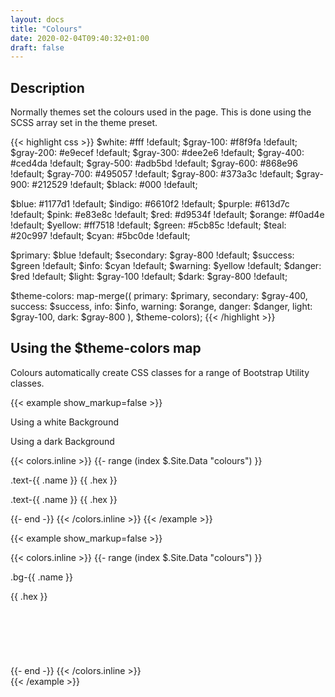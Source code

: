 ```yaml
---
layout: docs
title: "Colours"
date: 2020-02-04T09:40:32+01:00
draft: false
---
```


## Description

Normally themes set the colours used in the page. This is done using the SCSS array set in the theme preset.

{{< highlight css >}}
$white:    #fff !default;
$gray-100: #f8f9fa !default;
$gray-200: #e9ecef !default;
$gray-300: #dee2e6 !default;
$gray-400: #ced4da !default;
$gray-500: #adb5bd !default;
$gray-600: #868e96 !default;
$gray-700: #495057 !default;
$gray-800: #373a3c !default;
$gray-900: #212529 !default;
$black:    #000 !default;

$blue:    #1177d1 !default;
$indigo:  #6610f2 !default;
$purple:  #613d7c !default;
$pink:    #e83e8c !default;
$red:     #d9534f !default;
$orange:  #f0ad4e !default;
$yellow:  #ff7518 !default;
$green:   #5cb85c !default;
$teal:    #20c997 !default;
$cyan:    #5bc0de !default;

$primary:       $blue !default;
$secondary:     $gray-800 !default;
$success:       $green !default;
$info:          $cyan !default;
$warning:       $yellow !default;
$danger:        $red !default;
$light:         $gray-100 !default;
$dark:          $gray-800 !default;

$theme-colors: map-merge((
    primary: $primary,
    secondary: $gray-400,
    success: $success,
    info: $info,
    warning: $orange,
    danger: $danger,
    light: $gray-100,
    dark: $gray-800
), $theme-colors);
{{< /highlight >}}

## Using the $theme-colors map

Colours automatically create CSS classes for a range of Bootstrap Utility classes.

{{< example show_markup=false >}}
<div class="row no-gutter">
   <div class="col-sm-6 py-3"><p>Using a white Background</p></div>
   <div class="col-sm-6 py-3 text-light bg-dark"><p>Using a dark Background</p></div>
</div>
{{< colors.inline >}}
{{- range (index $.Site.Data "colours") }}
<div class="row no-gutter">
   <div class="col-sm-6">
      <p class="text-{{ .name }}">.text-{{ .name }} {{ .hex }}</p>
    </div>
    <div class="col-sm-6 bg-dark">
      <p class="text-{{ .name }}">.text-{{ .name }} {{ .hex }}</p>
    </div>
</div>
{{- end -}}
{{< /colors.inline >}}
{{< /example >}}

{{< example show_markup=false >}}
<div class="card-deck">
{{< colors.inline >}}
{{- range (index $.Site.Data "colours") }}
  <div class="card mb-2 justify-content-center align-items-center d-flex text-center bg-{{ .name }}" style="flex: 0 0 20%; height: 150px">
     <p>.bg-{{ .name }}</p>
     <p>{{ .hex }}</p>
  </div>
{{- end -}}
{{< /colors.inline >}}
</div>
{{< /example >}}
